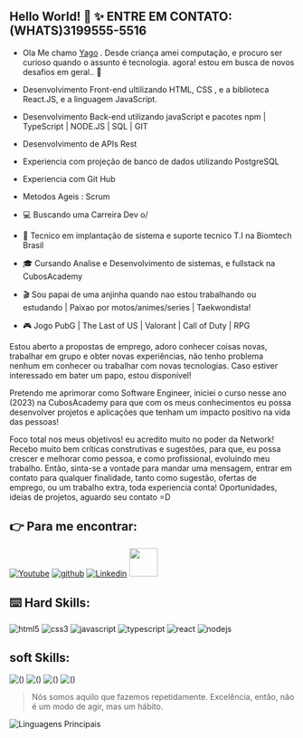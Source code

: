 
## Hello World! :love_you_gesture: :sparkles:  ENTRE EM CONTATO:(WHATS)3199555-5516

- Ola Me chamo [Yago](https://www.linkedin.com/in/yago-santos-devmaker) . Desde criança amei computação, e procuro ser curioso quando o assunto é tecnologia. agora! estou em busca de novos desafios em geral.. :vulcan_salute:

- Desenvolvimento Front-end ultilizando HTML, CSS , e a biblioteca React.JS, e a linguagem JavaScript.
- Desenvolvimento Back-end utilizando javaScript e pacotes npm | TypeScript | NODE.JS | SQL | GIT 
- Desenvolvimento de APIs Rest 
- Experiencia com projeção de banco de dados utilizando PostgreSQL
- Experiencia com Git Hub
- Metodos Ageis : Scrum

- :computer: Buscando uma Carreira Dev o/
- :open_book: Tecnico em implantação de
sistema e suporte tecnico T.I na Biomtech Brasil
- :mortar_board: Cursando Analise e Desenvolvimento de sistemas, e fullstack na CubosAcademy 
- :clapper: Sou papai de uma anjinha quando nao estou trabalhando ou estudando | Paixao por motos/animes/series | Taekwondista! 
- :video_game: Jogo PubG | The Last of US | Valorant | Call of Duty | RPG 

Estou aberto a propostas de emprego, adoro conhecer coisas novas, trabalhar em grupo e obter novas experiências, não tenho problema nenhum em conhecer ou trabalhar com novas tecnologias. Caso estiver interessado em bater um papo, estou disponível!

Pretendo me aprimorar como Software Engineer, iniciei o curso nesse ano (2023) na CubosAcademy para que com os meus conhecimentos eu possa desenvolver projetos e aplicações que tenham um impacto positivo na vida das pessoas!

Foco total nos meus objetivos! eu acredito muito no poder da Network! Recebo muito bem críticas construtivas e sugestões, para que, eu possa crescer e melhorar como pessoa, e como profissional, evoluindo meu trabalho. Então, sinta-se a vontade para mandar uma mensagem, entrar em contato para qualquer finalidade, tanto como sugestão, ofertas de emprego, ou um trabalho extra, toda experiencia conta! Oportunidades, ideias de projetos, aguardo seu contato =D

## :point_right: Para me encontrar:
[![Youtube](https://img.shields.io/badge/YouTube-FF0000?style=for-the-badge&logo=youtube&logoColor=white)](https://www.youtube.com/c/jesscoderoficial)
[![github](https://img.shields.io/badge/GitHub-100000?style=for-the-badge&logo=github&logoColor=white)](https://github.com/yago-maker)
[![Linkedin](https://img.shields.io/badge/LinkedIn-0077B5?style=for-the-badge&logo=linkedin&logoColor=white)](https://www.linkedin.com/in/jessicamedeirospocarli/)
<a href="mailto:jessicamedeirosp96@gmail.com">
<img src="https://media.tenor.com/kXp0f-dmTXAAAAAi/%E6%94%B6%E5%88%B0-%E5%B7%A5%E4%BD%9C.gif" width="50px" />
</a>

## :keyboard: Hard Skills:

![html5](https://img.shields.io/badge/HTML5-E34F26?style=for-the-badge&logo=html5&logoColor=white)
![css3](https://img.shields.io/badge/CSS3-1572B6?style=for-the-badge&logo=css3&logoColor=white)
![javascript](https://img.shields.io/badge/JavaScript-323330?style=for-the-badge&logo=javascript&logoColor=F7DF1E)
![typescript](https://img.shields.io/badge/TypeScript-007ACC?style=for-the-badge&logo=typescript&logoColor=white)
![react](https://img.shields.io/badge/React-20232A?style=for-the-badge&logo=react&logoColor=61DAFB)
![nodejs](https://img.shields.io/badge/Node%20js-339933?style=for-the-badge&logo=nodedotjs&logoColor=white)


## soft Skills:
![()](https://img.shields.io/badge/HTML5-E34F26?style=for-the-badge&logo=html5&logoColor=white)
![()](https://img.shields.io/badge/CSS3-1572B6?style=for-the-badge&logo=css3&logoColor=white)
![()](https://img.shields.io/badge/TypeScript-007ACC?style=for-the-badge&logo=typescript&logoColor=white)
![()](https://img.shields.io/badge/React-20232A?style=for-the-badge&logo=react&logoColor=61DAFB)

 > Nós somos aquilo que fazemos repetidamente. Excelência, então, não é um modo de agir, mas um hábito.

![Linguagens Principais](https://github-readme-stats.vercel.app/api/top-langs/?username=yago-maker&theme=tokyonight&hide_border=true&custom_title=Linguagens%85%Principais)



